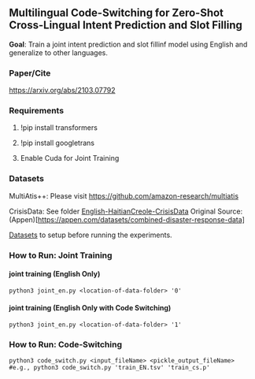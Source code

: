 ## Multilingual Code-Switching for Zero-Shot Cross-Lingual Intent Prediction and Slot Filling

**Goal**: Train a joint intent prediction and slot fillinf model using English and generalize to other languages.

### Paper/Cite
https://arxiv.org/abs/2103.07792

### Requirements

1) !pip install transformers

2) !pip install googletrans

3) Enable Cuda for Joint Training

### Datasets
MultiAtis++: Please visit https://github.com/amazon-research/multiatis 

CrisisData: See folder [English-HaitianCreole-CrisisData](https://github.com/jitinkrishnan/Multilingual-ZeroShot-SlotFilling/tree/main/English-HaitianCreole-CrisisData) 
Original Source: (Appen)[https://appen.com/datasets/combined-disaster-response-data]

[Datasets](https://github.com/jitinkrishnan/Multilingual-ZeroShot-SlotFilling/blob/main/dataset_readme.md) to setup before running the experiments.

### How to Run: Joint Training

#### joint training (English Only)
```
python3 joint_en.py <location-of-data-folder> '0'
```

#### joint training (English Only with Code Switching)
```
python3 joint_en.py <location-of-data-folder> '1'
```

### How to Run: Code-Switching
```
python3 code_switch.py <input_fileName> <pickle_output_fileName>
#e.g., python3 code_switch.py 'train_EN.tsv' 'train_cs.p'
```
